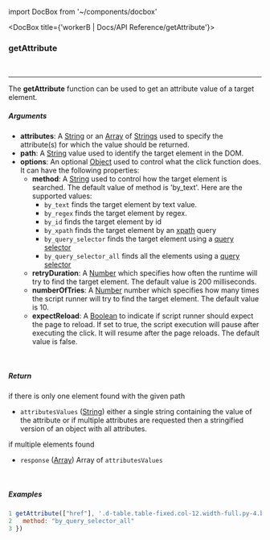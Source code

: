 import DocBox from '~/components/docbox'

<DocBox title={'workerB | Docs/API Reference/getAttribute'}>

### **getAttribute**
<br/>
<hr/>


The **getAttribute** function can be used to get an attribute value of a target element.
<br/>

##### Arguments

-   **attributes**: A [String](https://developer.mozilla.org/docs/Web/JavaScript/Reference/Global_Objects/String) or an [Array](https://developer.mozilla.org/docs/Web/JavaScript/Reference/Global_Objects/Array) of [Strings](https://developer.mozilla.org/docs/Web/JavaScript/Reference/Global_Objects/String) used to specify the attribute(s) for which the value should be returned.
- **path**: A [String](https://developer.mozilla.org/docs/Web/JavaScript/Reference/Global_Objects/String) value used to identify the target element in the DOM.
-   **options**: An optional [Object](https://developer.mozilla.org/docs/Web/JavaScript/Reference/Global_Objects/Object) used to control what the click function does. It can have the following properties:
    -   **method**: A [String](https://developer.mozilla.org/docs/Web/JavaScript/Reference/Global_Objects/String) used to control how the target element is searched. The default value of method is 'by_text'. Here are the supported values: 
        -   `by_text` finds the target element by text value.
        -   `by_regex` finds the target element by regex.
        -   `by_id` finds the target element by id
        -   `by_xpath` finds the target element by an [xpath](https://developer.mozilla.org/en-US/docs/Web/XPath) query
        -   `by_query_selector` finds the target element using a [query selector](https://developer.mozilla.org/en-US/docs/Web/API/Document/querySelector)
        -   `by_query_selector_all` finds all the elements using a [query selector](https://developer.mozilla.org/en-US/docs/Web/API/Document/querySelector)        
    -   **retryDuration**: A [Number](https://developer.mozilla.org/docs/Web/JavaScript/Reference/Global_Objects/Number) which specifies how often the runtime will try to find the target element. The default value is 200 milliseconds.
    -   **numberOfTries**: A [Number](https://developer.mozilla.org/docs/Web/JavaScript/Reference/Global_Objects/Number) number which specifies how many times the script runner will try to find the target element. The default value is 10.
    -   **expectReload**: A [Boolean](https://developer.mozilla.org/docs/Web/JavaScript/Reference/Global_Objects/Boolean) to indicate if script runner should expect the page to reload. If set to true, the script execution will pause after executing the click. It will resume after the page reloads. The default value is false.

<br/>

##### Return

if there is only one element found with the given path

- `attributesValues` ([String](https://developer.mozilla.org/docs/Web/JavaScript/Reference/Global_Objects/String)) either a single string containing the value of the attribute or if multiple attributes are requested then a stringified version of an object with all attributes.

if multiple elements found

- `response` ([Array](https://developer.mozilla.org/docs/Web/JavaScript/Reference/Global_Objects/Array)) Array of `attributesValues`

<br/>

##### Examples

```javascript
1 getAttribute(["href"], '.d-table.table-fixed.col-12.width-full.py-4.border-bottom.border-gray-light [data-hovercard-type="user"]', {
2   method: "by_query_selector_all"
3 })
```

</DocBox>
